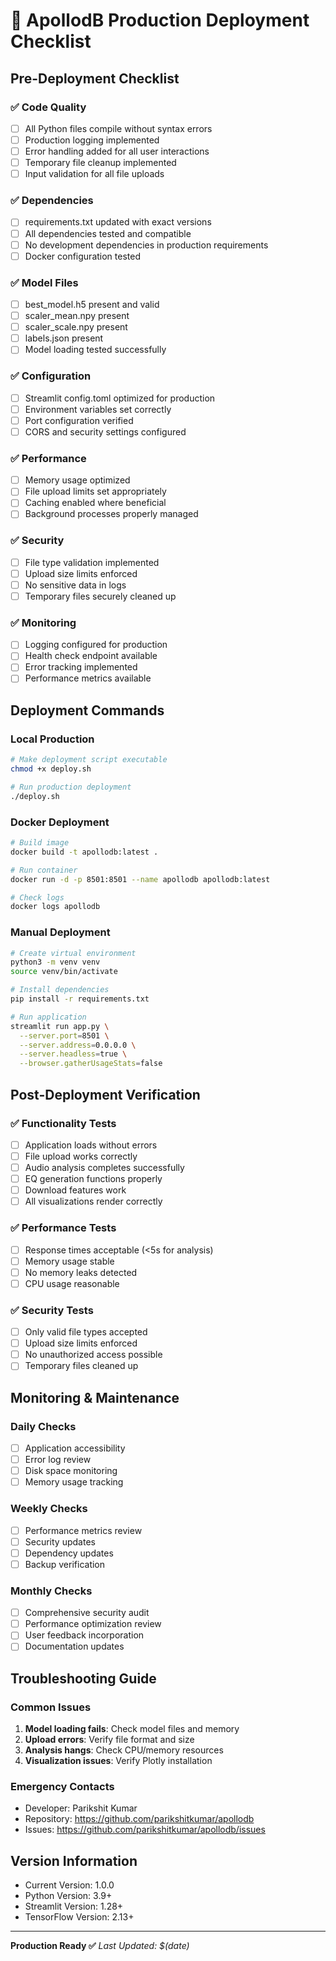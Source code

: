 # 🚀 ApollodB Production Deployment Checklist

## Pre-Deployment Checklist

### ✅ Code Quality
- [ ] All Python files compile without syntax errors
- [ ] Production logging implemented
- [ ] Error handling added for all user interactions
- [ ] Temporary file cleanup implemented
- [ ] Input validation for all file uploads

### ✅ Dependencies
- [ ] requirements.txt updated with exact versions
- [ ] All dependencies tested and compatible
- [ ] No development dependencies in production requirements
- [ ] Docker configuration tested

### ✅ Model Files
- [ ] best_model.h5 present and valid
- [ ] scaler_mean.npy present
- [ ] scaler_scale.npy present  
- [ ] labels.json present
- [ ] Model loading tested successfully

### ✅ Configuration
- [ ] Streamlit config.toml optimized for production
- [ ] Environment variables set correctly
- [ ] Port configuration verified
- [ ] CORS and security settings configured

### ✅ Performance
- [ ] Memory usage optimized
- [ ] File upload limits set appropriately
- [ ] Caching enabled where beneficial
- [ ] Background processes properly managed

### ✅ Security
- [ ] File type validation implemented
- [ ] Upload size limits enforced
- [ ] No sensitive data in logs
- [ ] Temporary files securely cleaned up

### ✅ Monitoring
- [ ] Logging configured for production
- [ ] Health check endpoint available
- [ ] Error tracking implemented
- [ ] Performance metrics available

## Deployment Commands

### Local Production
```bash
# Make deployment script executable
chmod +x deploy.sh

# Run production deployment
./deploy.sh
```

### Docker Deployment
```bash
# Build image
docker build -t apollodb:latest .

# Run container
docker run -d -p 8501:8501 --name apollodb apollodb:latest

# Check logs
docker logs apollodb
```

### Manual Deployment
```bash
# Create virtual environment
python3 -m venv venv
source venv/bin/activate

# Install dependencies
pip install -r requirements.txt

# Run application
streamlit run app.py \
  --server.port=8501 \
  --server.address=0.0.0.0 \
  --server.headless=true \
  --browser.gatherUsageStats=false
```

## Post-Deployment Verification

### ✅ Functionality Tests
- [ ] Application loads without errors
- [ ] File upload works correctly
- [ ] Audio analysis completes successfully
- [ ] EQ generation functions properly
- [ ] Download features work
- [ ] All visualizations render correctly

### ✅ Performance Tests
- [ ] Response times acceptable (<5s for analysis)
- [ ] Memory usage stable
- [ ] No memory leaks detected
- [ ] CPU usage reasonable

### ✅ Security Tests
- [ ] Only valid file types accepted
- [ ] Upload size limits enforced
- [ ] No unauthorized access possible
- [ ] Temporary files cleaned up

## Monitoring & Maintenance

### Daily Checks
- [ ] Application accessibility
- [ ] Error log review
- [ ] Disk space monitoring
- [ ] Memory usage tracking

### Weekly Checks
- [ ] Performance metrics review
- [ ] Security updates
- [ ] Dependency updates
- [ ] Backup verification

### Monthly Checks
- [ ] Comprehensive security audit
- [ ] Performance optimization review
- [ ] User feedback incorporation
- [ ] Documentation updates

## Troubleshooting Guide

### Common Issues
1. **Model loading fails**: Check model files and memory
2. **Upload errors**: Verify file format and size
3. **Analysis hangs**: Check CPU/memory resources
4. **Visualization issues**: Verify Plotly installation

### Emergency Contacts
- Developer: Parikshit Kumar
- Repository: https://github.com/parikshitkumar/apollodb
- Issues: https://github.com/parikshitkumar/apollodb/issues

## Version Information
- Current Version: 1.0.0
- Python Version: 3.9+
- Streamlit Version: 1.28+
- TensorFlow Version: 2.13+

---
**Production Ready ✅**
*Last Updated: $(date)*
